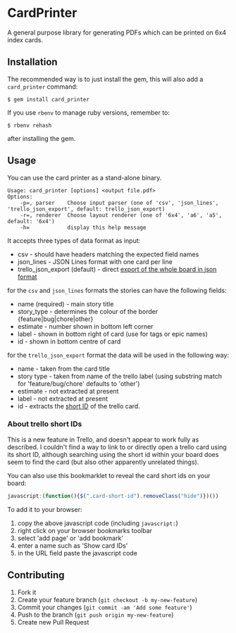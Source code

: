 # CardPrinter

A general purpose library for generating PDFs which can be printed on 6x4
index cards.

## Installation

The recommended way is to just install the gem, this will also add a
`card_printer` command:

    $ gem install card_printer

If you use `rbenv` to manage ruby versions, remember to:

    $ rbenv rehash

after installing the gem.

## Usage

You can use the card printer as a stand-alone binary.

```
Usage: card_printer [options] <output file.pdf>
Options:
    -p=, parser    Choose input parser (one of 'csv', 'json_lines', 'trello_json_export', default: trello_json_export)
    -r=, renderer  Choose layout renderer (one of '6x4', 'a6', 'a5', default: '6x4')
    -h=            display this help message
```

It accepts three types of data format as input:

* csv - should have headers matching the expected field names
* json_lines - JSON Lines format with one card per line
* trello_json_export (default) - direct [export of the whole board in json format](http://help.trello.com/article/747-exporting-data-from-trello-1)

for the `csv` and `json_lines` formats the stories can have the following fields:
  * name (required) - main story title
  * story_type - determines the colour of the border {feature|bug|chore|other}
  * estimate - number shown in bottom left corner
  * label - shown in bottom right of card (use for tags or epic names)
  * id - shown in bottom centre of card

for the `trello_json_export` format the data will be used in the following way:

  - name - taken from the card title
  - story type - taken from name of the trello label (using substring match for 'feature/bug/chore' defaults to 'other')
  - estimate - not extracted at present
  - label - not extracted at present
  - id - extracts the [short ID](https://trello.com/c/OvKHeqvC/1003-short-ids-for-cards) of the trello card.

### About trello short IDs

This is a new feature in Trello, and doesn't appear to work fully as
described. I couldn't find a way to link to or directly open a trello card
using its short ID, although searching using the short id within your board
does seem to find the card (but also other apparently unrelated things).

You can also use this bookmarklet to reveal the card short ids on your board:

```javascript
javascript:(function(){$(".card-short-id").removeClass("hide")})())
```

To add it to your browser:

1. copy the above javascript code (including `javascript:`)
2. right click on your browser bookmarks toolbar
3. select 'add page' or 'add bookmark'
4. enter a name such as 'Show card IDs'
5. in the URL field paste the javascript code

## Contributing

1. Fork it
2. Create your feature branch (`git checkout -b my-new-feature`)
3. Commit your changes (`git commit -am 'Add some feature'`)
4. Push to the branch (`git push origin my-new-feature`)
5. Create new Pull Request
